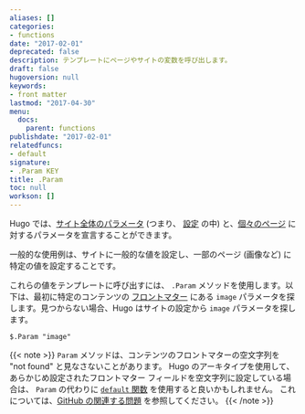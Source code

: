 ```yaml
---
aliases: []
categories:
- functions
date: "2017-02-01"
deprecated: false
description: テンプレートにページやサイトの変数を呼び出します。
draft: false
hugoversion: null
keywords:
- front matter
lastmod: "2017-04-30"
menu:
  docs:
    parent: functions
publishdate: "2017-02-01"
relatedfuncs:
- default
signature:
- .Param KEY
title: .Param
toc: null
workson: []
---
```


Hugo では、[サイト全体のパラメータ][sitevars] (つまり、 [設定][configuration] の中) と、[個々のページ][pagevars] に対するパラメータを宣言することができます。

一般的な使用例は、サイトに一般的な値を設定し、一部のページ (画像など) に特定の値を設定することです。

これらの値をテンプレートに呼び出すには、 `.Param` メソッドを使用します。以下は、最初に特定のコンテンツの [フロントマター][front matter] にある `image` パラメータを探します。見つからない場合、Hugo はサイトの設定から `image` パラメータを探します。

```go-html-template
$.Param "image"
```

{{< note >}}
`Param` メソッドは、コンテンツのフロントマターの空文字列を "not found" と見なさないことがあります。 Hugo のアーキタイプを使用して、あらかじめ設定されたフロントマター フィールドを空文字列に設定している場合は、 `Param` の代わりに [`default` 関数](/function/default/) を使用すると良いかもしれません。 これについては、[GitHub の関連する問題](https://github.com/gohugoio/hugo/issues/3366) を参照してください。
{{< /note >}}


[configuration]: /getting-started/configuration/
[front matter]: /content-management/front-matter/
[pagevars]: /variables/page/
[sitevars]: /variables/site/

